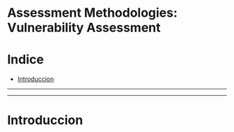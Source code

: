 # Assessment Methodologies: Vulnerability Assessment
# Indice

- [Introduccion](#introduccion)

---
---

# Introduccion